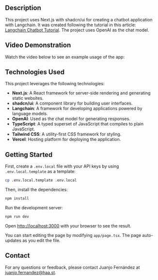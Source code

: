 ## Description

This project uses Next.js with shadcn/ui for creating a chatbot application with Langchain. It was created following the tutorial in this article: [Langchain Chatbot Tutorial](https://js.langchain.com/docs/tutorials/chatbot). The project uses OpenAI as the chat model.

## Video Demonstration

Watch the video below to see an example usage of the app:

## Technologies Used

This project leverages the following technologies:

- **Next.js**: A React framework for server-side rendering and generating static websites.
- **shadcn/ui**: A component library for building user interfaces.
- **Langchain**: A framework for developing applications powered by language models.
- **OpenAI**: Used as the chat model for generating responses.
- **TypeScript**: A typed superset of JavaScript that compiles to plain JavaScript.
- **Tailwind CSS**: A utility-first CSS framework for styling.
- **Vercel**: Hosting platform for deploying the application.

## Getting Started

First, create a `.env.local` file with your API keys by using `.env.local.template` as a template:

```bash
cp .env.local.template .env.local
```

Then, install the dependencies:

```bash
npm install
```

Run the development server:

```bash
npm run dev
```

Open [http://localhost:3000](http://localhost:3000) with your browser to see the result.

You can start editing the page by modifying `app/page.tsx`. The page auto-updates as you edit the file.

## Contact

For any questions or feedback, please contact Juanjo Fernández at [juanjo.fernandez@haa.st](mailto:juanjo.fernandez@haa.st).
